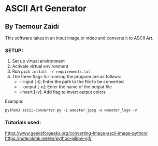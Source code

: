 # ASCII Art Generator
## By Taemour Zaidi

This software takes in an input image or video and converts it to ASCII Art. 

### SETUP:
1. Set up virtual environment
2. Activate virtual environment
3. Run `pip3 install -r requirements.txt`
4. The three flags for running the program are as follows:
    - --input [-i]: Enter the path to the file to be converted
    - --output [-o]: Enter the name of the output file
    - -invert [-v]: Add flag to invert output colors

Example:

`python3 ascii-converter.py -i wooster.jpeg -o wooster_logo -v`

### Tutorials used:
https://www.geeksforgeeks.org/converting-image-ascii-image-python/
https://note.nkmk.me/en/python-pillow-gif/
